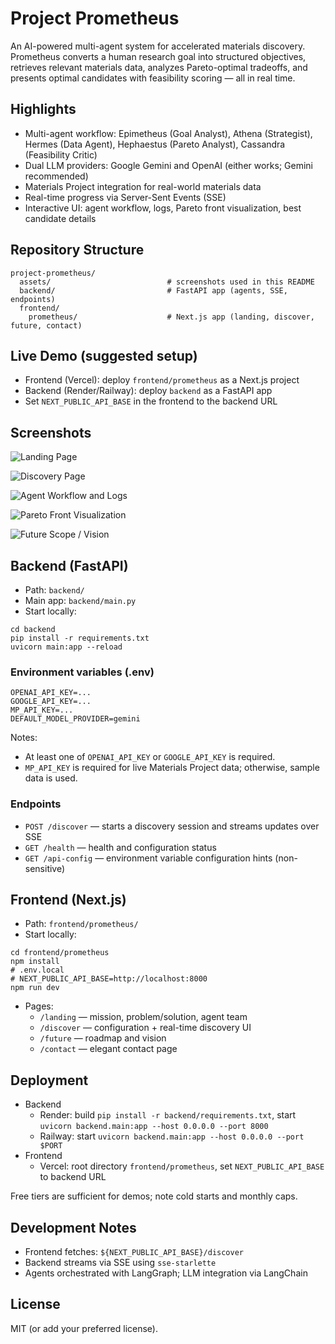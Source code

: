 # Project Prometheus

An AI-powered multi-agent system for accelerated materials discovery. Prometheus converts a human research goal into structured objectives, retrieves relevant materials data, analyzes Pareto-optimal tradeoffs, and presents optimal candidates with feasibility scoring — all in real time.

## Highlights

- Multi-agent workflow: Epimetheus (Goal Analyst), Athena (Strategist), Hermes (Data Agent), Hephaestus (Pareto Analyst), Cassandra (Feasibility Critic)
- Dual LLM providers: Google Gemini and OpenAI (either works; Gemini recommended)
- Materials Project integration for real-world materials data
- Real-time progress via Server-Sent Events (SSE)
- Interactive UI: agent workflow, logs, Pareto front visualization, best candidate details

## Repository Structure

```
project-prometheus/
  assets/                          # screenshots used in this README
  backend/                         # FastAPI app (agents, SSE, endpoints)
  frontend/
    prometheus/                    # Next.js app (landing, discover, future, contact)
```

## Live Demo (suggested setup)

- Frontend (Vercel): deploy `frontend/prometheus` as a Next.js project
- Backend (Render/Railway): deploy `backend` as a FastAPI app
- Set `NEXT_PUBLIC_API_BASE` in the frontend to the backend URL

## Screenshots

![Landing Page](assets/Screenshot%202025-09-15%20134441.png)

![Discovery Page](assets/Screenshot%202025-09-15%20134335.png)

![Agent Workflow and Logs](assets/Screenshot%202025-09-15%20134347.png)

![Pareto Front Visualization](assets/Screenshot%202025-09-15%20134403.png)

![Future Scope / Vision](assets/Screenshot%202025-09-15%20134518.png)

## Backend (FastAPI)

- Path: `backend/`
- Main app: `backend/main.py`
- Start locally:

```
cd backend
pip install -r requirements.txt
uvicorn main:app --reload
```

### Environment variables (.env)

```
OPENAI_API_KEY=...
GOOGLE_API_KEY=...
MP_API_KEY=...
DEFAULT_MODEL_PROVIDER=gemini
```

Notes:
- At least one of `OPENAI_API_KEY` or `GOOGLE_API_KEY` is required.
- `MP_API_KEY` is required for live Materials Project data; otherwise, sample data is used.

### Endpoints

- `POST /discover` — starts a discovery session and streams updates over SSE
- `GET /health` — health and configuration status
- `GET /api-config` — environment variable configuration hints (non-sensitive)

## Frontend (Next.js)

- Path: `frontend/prometheus/`
- Start locally:

```
cd frontend/prometheus
npm install
# .env.local
# NEXT_PUBLIC_API_BASE=http://localhost:8000
npm run dev
```

- Pages:
  - `/landing` — mission, problem/solution, agent team
  - `/discover` — configuration + real-time discovery UI
  - `/future` — roadmap and vision
  - `/contact` — elegant contact page

## Deployment

- Backend
  - Render: build `pip install -r backend/requirements.txt`, start `uvicorn backend.main:app --host 0.0.0.0 --port 8000`
  - Railway: start `uvicorn backend.main:app --host 0.0.0.0 --port $PORT`
- Frontend
  - Vercel: root directory `frontend/prometheus`, set `NEXT_PUBLIC_API_BASE` to backend URL

Free tiers are sufficient for demos; note cold starts and monthly caps.

## Development Notes

- Frontend fetches: `${NEXT_PUBLIC_API_BASE}/discover`
- Backend streams via SSE using `sse-starlette`
- Agents orchestrated with LangGraph; LLM integration via LangChain

## License

MIT (or add your preferred license).

